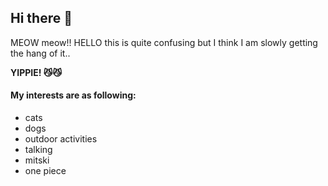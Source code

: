 
## Hi there 👋

MEOW meow!!
HELLO this is quite confusing but I think I am slowly getting the hang of it..

**YIPPIE! 😼😼**

#### My interests are as following:
- cats
-  dogs
-  outdoor activities
-  talking
-  mitski
-  one piece

